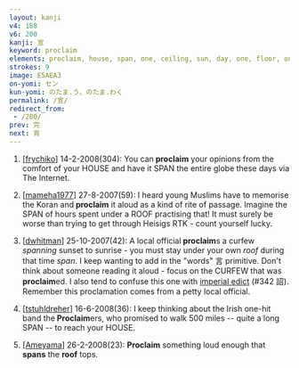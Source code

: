 ```yaml
---
layout: kanji
v4: 188
v6: 200
kanji: 宣
keyword: proclaim
elements: proclaim, house, span, one, ceiling, sun, day, one, floor, one
strokes: 9
image: E5AEA3
on-yomi: セン
kun-yomi: のたま.う、のたま.わく
permalink: /宣/
redirect_from:
 - /200/
prev: 完
next: 宵
---
```


1) [<a href="http://kanji.koohii.com/profile/frychiko">frychiko</a>] 14-2-2008(304): You can<strong> proclaim</strong> your opinions from the comfort of your HOUSE and have it SPAN the entire globe these days via The Internet.

2) [<a href="http://kanji.koohii.com/profile/mameha1977">mameha1977</a>] 27-8-2007(59): I heard young Muslims have to memorise the Koran and<strong> proclaim</strong> it aloud as a kind of rite of passage. Imagine the SPAN of hours spent under a ROOF practising that! It must surely be worse than trying to get through Heisigs RTK - count yourself lucky.

3) [<a href="http://kanji.koohii.com/profile/dwhitman">dwhitman</a>] 25-10-2007(42): A local official<strong> proclaim</strong>s a curfew <em>spanning</em> sunset to sunrise - you must stay under your own <em>roof</em> during that time <em>span</em>. I keep wanting to add in the &quot;words&quot; 言 primitive. Don&#039;t think about someone reading it aloud - focus on the CURFEW that was<strong> proclaim</strong>ed. I also tend to confuse this one with <a href="../v4/342.html">imperial edict</a> (#342 詔). Remember this proclamation comes from a petty local official.

4) [<a href="http://kanji.koohii.com/profile/tstuhldreher">tstuhldreher</a>] 16-6-2008(36): I keep thinking about the Irish one-hit band the<strong> Proclaim</strong>ers, who promised to walk 500 miles -- quite a long SPAN -- to reach your HOUSE.

5) [<a href="http://kanji.koohii.com/profile/Ameyama">Ameyama</a>] 26-2-2008(23): <strong>Proclaim</strong> something loud enough that <strong>spans</strong> the <strong>roof</strong> tops.


